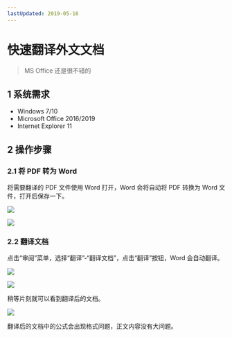 ```yaml
---
lastUpdated: 2019-05-16
---
```


# 快速翻译外文文档

> MS Office 还是很不错的

## 1 系统需求

-  Windows 7/10
-  Microsoft Office 2016/2019
-  Internet Explorer 11

## 2 操作步骤

### 2.1 将 PDF 转为 Word

将需要翻译的 PDF 文件使用 Word 打开，Word 会将自动将 PDF 转换为 Word 文件，打开后保存一下。

![](/paper/1.png)

![](/paper/2.png)

### 2.2 翻译文档

点击“审阅”菜单，选择“翻译”-“翻译文档”，点击“翻译”按钮，Word 会自动翻译。

![](/paper/3.png)

![](/paper/4.png)

稍等片刻就可以看到翻译后的文档。

![](/paper/5.png)

翻译后的文档中的公式会出现格式问题，正文内容没有大问题。
